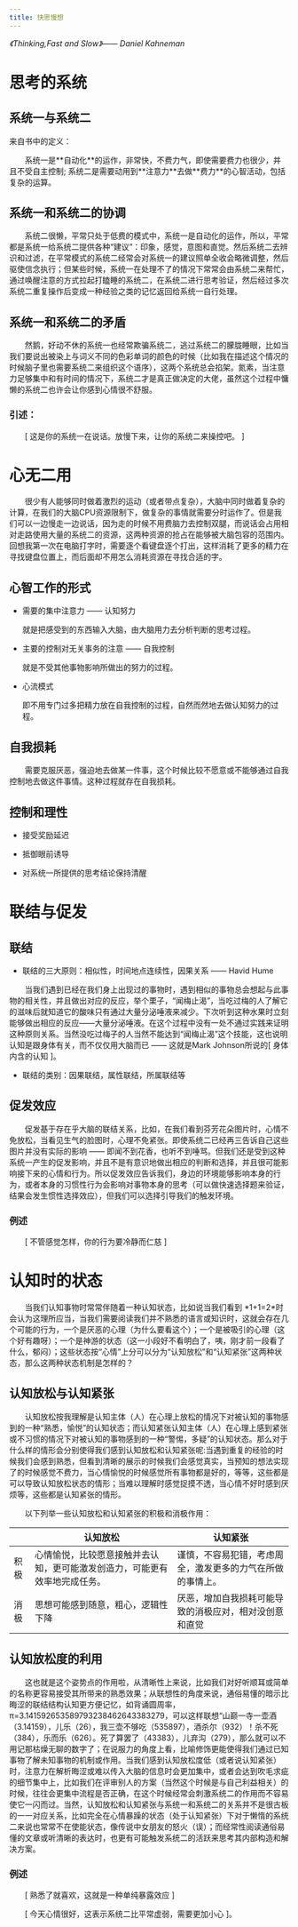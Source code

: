 ```yaml
---
title: 快思慢想
---
```

*《Thinking,Fast and Slow》—— Daniel Kahneman*

# 思考的系统
<p style="text-indent:2em">

</p>

## 系统一与系统二

来自书中的定义：<br>
<p style="text-indent:2em">
系统一是**自动化**的运作，非常快，不费力气，即使需要费力也很少，并且不受自主控制;
系统二是需要动用到**注意力**去做**费力**的心智活动，包括复杂的运算。
<p>

## 系统一和系统二的协调
<p style="text-indent:2em">
系统二很懒，平常只处于低费的模式中，系统一是自动化的运作，所以，平常都是系统一给系统二提供各种“建议”：印象，感觉，意图和直觉。然后系统二去辨识和过滤，在平常模式的系统二经常会对系统一的建议照单全收会略微调整，然后驱使信念执行；但某些时候，系统一在处理不了的情况下常常会由系统二来帮忙，通过唤醒注意的方式拉起打瞌睡的系统二，在系统二进行思考验证，然后经过多次系统二重复操作后变成一种经验之类的记忆返回给系统一自行处理。
<p>

## 系统一和系统二的矛盾
<p style="text-indent:2em">
然鹅，好动不休的系统一也经常欺骗系统二，逃过系统二的朦胧睡眼，比如当我们要说出被染上与词义不同的色彩单词的颜色的时候（比如我在描述这个情况的时候脑子里也需要系统二来组织这个语序），这两个系统总会掐架。氮素，当注意力足够集中和有时间的情况下，系统二才是真正做决定的大佬，虽然这个过程中慵懒的系统二也许会让你感到心情很不舒服。
<p>

### 引述：
<p style="text-indent:2em">
[ 这是你的系统一在说话。放慢下来，让你的系统二来操控吧。 ]
<p>

# 心无二用
<p style="text-indent:2em">
很少有人能够同时做着激烈的运动（或者带点复杂），大脑中同时做着复杂的计算，在我们的大脑CPU资源限制下，做复杂的事情就需要分时运作了。但是我们可以一边慢走一边说话，因为走的时候不用费脑力去控制双腿，而说话会占用相对走路使用大量的系统二的资源，这两种资源的抢占在能够被大脑包容的范围内。回想我第一次在电脑打字时，需要逐个看键盘逐个打出，这样消耗了更多的精力在寻找键盘位置上，而后面却不用怎么消耗资源在寻找合适的字。
</p>
    
## 心智工作的形式

* 需要的集中注意力 —— 认知努力

    就是把感受到的东西输入大脑，由大脑用力去分析判断的思考过程。

* 主要的控制对无关事务的注意 —— 自我控制

    就是不受其他事物影响所做出的努力的过程。

* 心流模式

    即不用专门过多把精力放在自我控制的过程，自然而然地去做认知努力的过程。
</p>

## 自我损耗
<p style="text-indent:2em">
    需要克服厌恶，强迫地去做某一件事，这个时候比较不愿意或不能够通过自我控制地去做这件事情。这种过程就存在自我损耗。
</p>

## 控制和理性

* 接受奖励延迟

* 抵御眼前诱导

* 对系统一所提供的思考结论保持清醒

# 联结与促发

## 联结
* 联结的三大原则：相似性，时间地点连续性，因果关系 —— Havid Hume
<p style="text-indent:2em">
    当我们遇到已经在我们身上出现过的事物时，遇到相似的事物总会想起与此事物的相关性，并且做出对应的反应，举个栗子，“闻梅止渴”，当吃过梅的人了解它的滋味后就知道它的酸味只有通过大量分泌唾液来减少。下次听到这种水果时立刻能够做出相应的反应——大量分泌唾液。在这个过程中没有一处不通过实践来证明这种原则关系。当然没吃过梅子的人当然不能达到“闻梅止渴”这个技能，这也说明认知是跟身体有关，而不仅仅用大脑而已 —— 这就是Mark Johnson所说的[ 身体内含的认知 ]。
</p>

* 联结的类别：因果联结，属性联结，所属联结等

## 促发效应
<p style="text-indent:2em">
    促发基于存在乎大脑的联结关系，比如，在我们看到芬芳花朵图片时，心情不免放松，当看见生气的脸图时，心理不免紧张。即使系统二已经再三告诉自己这些图片并没有实际的影响 —— 即闻不到花香，也听不到唾骂。但我们还是受到这种系统一产生的促发影响，并且不是有意识地做出相应的判断和选择，并且很可能影响接下来的心情和行为。所以促发效应告诉我们，身边的环境能够影响本身的行为，或者本身的习惯性行为会影响对事物本身的思考（可以做快速选择题来验证，结果会发生惯性选择效应），但我们可以选择引导我们的触发环境。
</p>

### 例述
<p style="text-indent:2em">
    [ 不管感觉怎样，你的行为要冷静而仁慈 ]
</p>

# 认知时的状态
<p style="text-indent:2em">
当我们认知事物时常常伴随着一种认知状态，比如说当我们看到 *1+1=2*时会认为这理所应当，当我们需要阅读我们并不熟悉的语言或知识时，这就会存在几个可能的行为，一个是厌恶的心理（为什么要看这个）；一个是被吸引的心理（这个好有趣呀）；一个是神游的状态（这一小段好不看明白了，咦，刚才前一段看了什么，郁闷）；这些状态按“心情”上分可以分为“认知放松”和“认知紧张”这两种状态，那么这两种状态机制是怎样的？
</p>

## 认知放松与认知紧张
<p style="text-indent:2em">
认知放松按我理解是认知主体（人）在心理上放松的情况下对被认知的事物感到的一种“熟悉，愉悦”的认知状态；而认知紧张认知主体（人）在心理上感到紧张或不习惯的情况下对被认知的事物感到的一种“警惕，多疑”的认知状态。那么对于什么样的情形会分别使得我们感到认知放松和认知紧张呢:当遇到重复的经验的时候我们会感到熟悉，但看到清晰的展示的时候我们会感觉真实，当预知的想法实现了的时候感觉不费力，当心情愉悦的时候感觉所有事物都是好的，等等，这些都是可以导致认知放松状态的情形；当难以理解时感觉捉摸不透，当心情不好时感到厌烦等，这些都是认知紧张的情形。<br>
</p>
<p style="text-indent:2em">
以下列举一些认知放松和认知紧张的积极和消极作用：
</p>

||认知放松|认知紧张|
|-|-|-|
|积极|心情愉悦，比较愿意接触并去认知，更可能激发创造力，可能更有效率地完成任务。|谨慎，不容易犯错，考虑周全，激发更多的力气在所做的事情上。|
|消极|思想可能感到随意，粗心，逻辑性下降|厌恶，增加自我损耗可能导致的消极应对，相对没创意和直觉|


## 认知放松度的利用
<p style="text-indent:2em">
这也就是这个姿势点的作用啦，从清晰性上来说，比如我们对好听顺耳或简单的名称更容易接受其所带来的熟悉效果；从联想性的角度来说，通俗易懂的暗示比晦涩的联结结构认知更方便记忆，如背诵圆周率，π=3.141592653589793238462643383279，可以这样联想“山巅一寺一壶酒（3.14159），儿乐（26），我三壶不够吃（535897），酒杀尔（932）！杀不死（384），乐而乐（626）。死了算罢了（43383），儿弃沟（279），那么就可以不用记那枯燥无聊的数字了；在说服力的角度上看，比喻修饰更能使得我们通过已知事物了解未知事物的机制或作用。当我们感到认知放松度低（或者说认知紧张）时，注意力在解析晦涩或难以传入大脑的信息时会更加集中，或者会达到吹毛求疵的细节集中上，比如我们在评审别人的方案（当然这个时候是与自己利益相关）的时候，往往会更集中流程是否正确，在这个时候经常会刺激系统二的作用而不容易使它一闪而过。当然，认知放松和认知紧张与系统一和系统二的关系并不是很古板的一一对应关系，比如完全在心情暴躁的状态（处于认知紧张）下对于懒惰的系统二来说也常常不在使能状态，像传说中女朋友的怒火（误）；而经常性阅读通俗易懂的文章或听清晰的表达时，也更有可能触发系统二的活跃来思考其内部构造和解决方案。
</p>

### 例述
<p style="text-indent:2em">
[ 熟悉了就喜欢，这就是一种单纯暴露效应 ]<br>
<p style="text-indent:2em">
[ 今天心情很好，这表示系统二比平常虚弱，需要更加小心 ]。
</p>